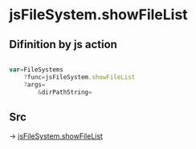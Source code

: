# jsFileSystem.showFileList

## Difinition by js action

```js.js

var=FileSystems
	?func=jsFileSystem.showFileList
	?args=
		&dirPathString=
```

## Src

-> [jsFileSystem.showFileList](https://github.com/puutaro/CommandClick/blob/master/app/src/main/java/com/puutaro/commandclick/fragment_lib/terminal_fragment/js_interface/file/JsFileSystem.kt#L266)


